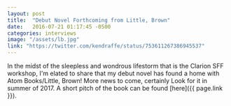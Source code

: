 ```yaml
---
layout: post
title:  "Debut Novel Forthcoming from Little, Brown"
date:   2016-07-21 01:17:45 -0500
categories: interviews
image: "/assets/lb.jpg"
link: "https://twitter.com/kendraffe/status/753611267386945537"
---
```

In the midst of the sleepless and wondrous lifestorm that is the Clarion SFF workshop, I'm elated to share that my debut novel has found a home with Atom Books/Little, Brown! More news to come, certainly Look for it in summer of 2017. A short pitch of the book can be found [here]({{ page.link }}).